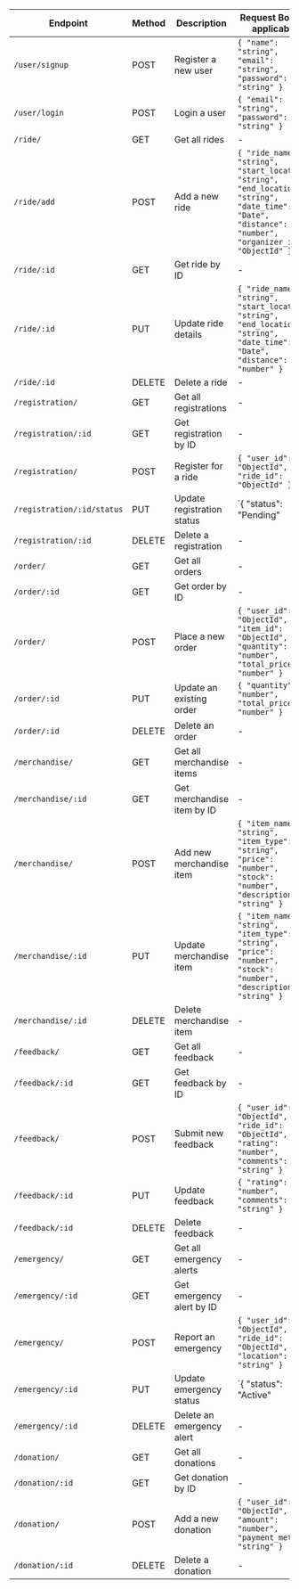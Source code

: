 | **Endpoint**               | **Method** | **Description**                                     | **Request Body** (if applicable)                                      |
|---------------------------|------------|--------------------------------------------------|----------------------------------------------------------------|
| `/user/signup`           | POST       | Register a new user                              | `{ "name": "string", "email": "string", "password": "string" }` |
| `/user/login`            | POST       | Login a user                                    | `{ "email": "string", "password": "string" }`                   |
| `/ride/`                 | GET        | Get all rides                                  | -                                                                |
| `/ride/add`              | POST       | Add a new ride                                 | `{ "ride_name": "string", "start_location": "string", "end_location": "string", "date_time": "Date", "distance": "number", "organizer_id": "ObjectId" }` |
| `/ride/:id`              | GET        | Get ride by ID                                 | -                                                                |
| `/ride/:id`              | PUT        | Update ride details                           | `{ "ride_name": "string", "start_location": "string", "end_location": "string", "date_time": "Date", "distance": "number" }` |
| `/ride/:id`              | DELETE     | Delete a ride                                 | -                                                                |
| `/registration/`         | GET        | Get all registrations                         | -                                                                |
| `/registration/:id`      | GET        | Get registration by ID                        | -                                                                |
| `/registration/`         | POST       | Register for a ride                           | `{ "user_id": "ObjectId", "ride_id": "ObjectId" }`               |
| `/registration/:id/status` | PUT      | Update registration status                    | `{ "status": "Pending" | "Confirmed" | "Cancelled" }`             |
| `/registration/:id`      | DELETE     | Delete a registration                         | -                                                                |
| `/order/`                | GET        | Get all orders                                | -                                                                |
| `/order/:id`             | GET        | Get order by ID                               | -                                                                |
| `/order/`                | POST       | Place a new order                             | `{ "user_id": "ObjectId", "item_id": "ObjectId", "quantity": "number", "total_price": "number" }` |
| `/order/:id`             | PUT        | Update an existing order                      | `{ "quantity": "number", "total_price": "number" }`              |
| `/order/:id`             | DELETE     | Delete an order                               | -                                                                |
| `/merchandise/`          | GET        | Get all merchandise items                     | -                                                                |
| `/merchandise/:id`       | GET        | Get merchandise item by ID                    | -                                                                |
| `/merchandise/`          | POST       | Add new merchandise item                      | `{ "item_name": "string", "item_type": "string", "price": "number", "stock": "number", "description": "string" }` |
| `/merchandise/:id`       | PUT        | Update merchandise item                       | `{ "item_name": "string", "item_type": "string", "price": "number", "stock": "number", "description": "string" }` |
| `/merchandise/:id`       | DELETE     | Delete merchandise item                       | -                                                                |
| `/feedback/`             | GET        | Get all feedback                              | -                                                                |
| `/feedback/:id`          | GET        | Get feedback by ID                            | -                                                                |
| `/feedback/`             | POST       | Submit new feedback                           | `{ "user_id": "ObjectId", "ride_id": "ObjectId", "rating": "number", "comments": "string" }` |
| `/feedback/:id`          | PUT        | Update feedback                               | `{ "rating": "number", "comments": "string" }`                   |
| `/feedback/:id`          | DELETE     | Delete feedback                               | -                                                                |
| `/emergency/`            | GET        | Get all emergency alerts                      | -                                                                |
| `/emergency/:id`         | GET        | Get emergency alert by ID                     | -                                                                |
| `/emergency/`            | POST       | Report an emergency                           | `{ "user_id": "ObjectId", "ride_id": "ObjectId", "location": "string" }` |
| `/emergency/:id`         | PUT        | Update emergency status                       | `{ "status": "Active" | "Resolved" }`                             |
| `/emergency/:id`         | DELETE     | Delete an emergency alert                     | -                                                                |
| `/donation/`             | GET        | Get all donations                             | -                                                                |
| `/donation/:id`          | GET        | Get donation by ID                            | -                                                                |
| `/donation/`             | POST       | Add a new donation                            | `{ "user_id": "ObjectId", "amount": "number", "payment_method": "string" }` |
| `/donation/:id`          | DELETE     | Delete a donation                             | -                                                                |

